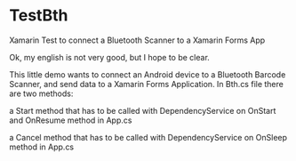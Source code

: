 # TestBth
Xamarin Test to connect a Bluetooth Scanner to a Xamarin Forms App

Ok, my english is not very good, but I hope to be clear.

This little demo wants to connect an Android device to a Bluetooth Barcode Scanner, and send data to a Xamarin Forms Application.
In Bth.cs file there are two methods:

a Start method that has to be called with DependencyService on OnStart and OnResume method in App.cs

a Cancel method that has to be called with DependencyService on OnSleep method in App.cs


